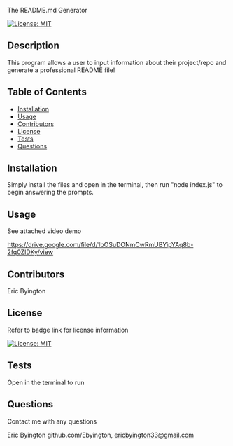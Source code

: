   The README.md Generator


[![License: MIT](https://img.shields.io/badge/License-MIT-yellow.svg)](https://opensource.org/licenses/MIT)

## Description

This program allows a user to input information about their project/repo and generate a professional README file!

## Table of Contents

- [Installation](#Installation)
- [Usage](#Usage)
- [Contributors](#Contributors)
- [License](#License)
- [Tests](#Tests)
- [Questions](#Questions)

## Installation

Simply install the files and open in the terminal, then run "node index.js" to begin answering the prompts.

## Usage

See attached video demo

https://drive.google.com/file/d/1bOSuDONmCwRmUBYipYAq8b-2fq0ZlDKy/view

## Contributors

Eric Byington

## License

Refer to badge link for license information

[![License: MIT](https://img.shields.io/badge/License-MIT-yellow.svg)](https://opensource.org/licenses/MIT)

## Tests

Open in the terminal to run

## Questions

Contact me with any questions

Eric Byington
github.com/Ebyington,
ericbyington33@gmail.com


